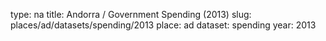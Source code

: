 type: na
title: Andorra / Government Spending (2013)
slug: places/ad/datasets/spending/2013
place: ad
dataset: spending
year: 2013
